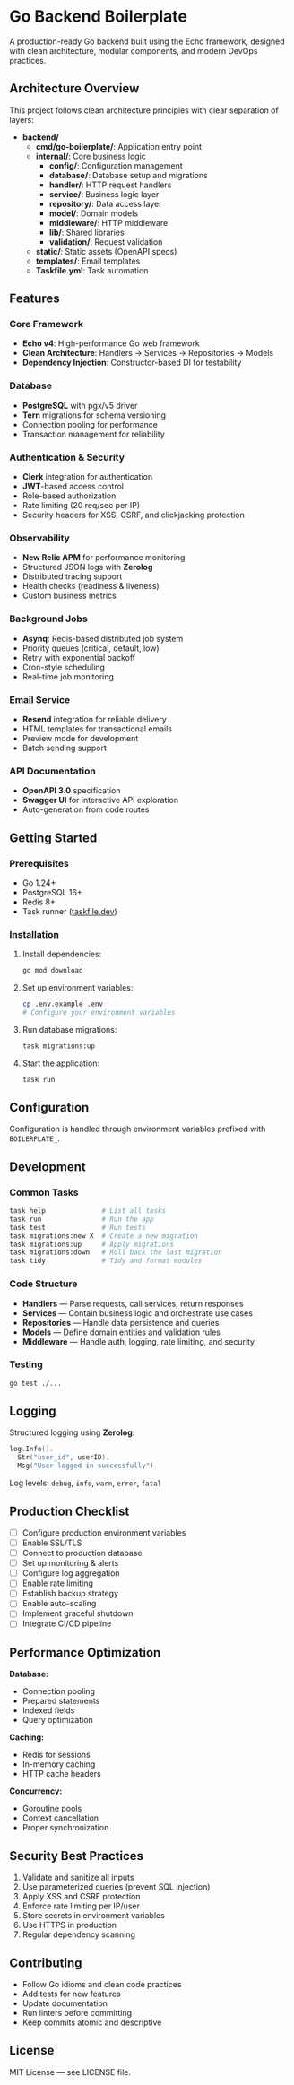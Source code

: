 # Go Backend Boilerplate

A production-ready Go backend built using the Echo framework, designed with clean architecture, modular components, and modern DevOps practices.

## Architecture Overview
This project follows clean architecture principles with clear separation of layers:

- **backend/**
  - **cmd/go-boilerplate/**: Application entry point  
  - **internal/**: Core business logic  
    - **config/**: Configuration management  
    - **database/**: Database setup and migrations  
    - **handler/**: HTTP request handlers  
    - **service/**: Business logic layer  
    - **repository/**: Data access layer  
    - **model/**: Domain models  
    - **middleware/**: HTTP middleware  
    - **lib/**: Shared libraries  
    - **validation/**: Request validation  
  - **static/**: Static assets (OpenAPI specs)  
  - **templates/**: Email templates  
  - **Taskfile.yml**: Task automation  

## Features

### Core Framework
- **Echo v4**: High-performance Go web framework  
- **Clean Architecture**: Handlers → Services → Repositories → Models  
- **Dependency Injection**: Constructor-based DI for testability  

### Database
- **PostgreSQL** with pgx/v5 driver  
- **Tern** migrations for schema versioning  
- Connection pooling for performance  
- Transaction management for reliability  

### Authentication & Security
- **Clerk** integration for authentication  
- **JWT**-based access control  
- Role-based authorization  
- Rate limiting (20 req/sec per IP)  
- Security headers for XSS, CSRF, and clickjacking protection  

### Observability
- **New Relic APM** for performance monitoring  
- Structured JSON logs with **Zerolog**  
- Distributed tracing support  
- Health checks (readiness & liveness)  
- Custom business metrics  

### Background Jobs
- **Asynq**: Redis-based distributed job system  
- Priority queues (critical, default, low)  
- Retry with exponential backoff  
- Cron-style scheduling  
- Real-time job monitoring  

### Email Service
- **Resend** integration for reliable delivery  
- HTML templates for transactional emails  
- Preview mode for development  
- Batch sending support  

### API Documentation
- **OpenAPI 3.0** specification  
- **Swagger UI** for interactive API exploration  
- Auto-generation from code routes  

## Getting Started

### Prerequisites
- Go 1.24+  
- PostgreSQL 16+  
- Redis 8+  
- Task runner ([taskfile.dev](https://taskfile.dev))

### Installation
1. Install dependencies:
   ```bash
   go mod download
   ```

2. Set up environment variables:
   ```bash
   cp .env.example .env
   # Configure your environment variables
   ```

3. Run database migrations:
   ```bash
   task migrations:up
   ```

4. Start the application:
   ```bash
   task run
   ```

## Configuration
Configuration is handled through environment variables prefixed with `BOILERPLATE_`.

## Development

### Common Tasks
```bash
task help              # List all tasks
task run               # Run the app
task test              # Run tests
task migrations:new X  # Create a new migration
task migrations:up     # Apply migrations
task migrations:down   # Roll back the last migration
task tidy              # Tidy and format modules
```

### Code Structure
- **Handlers** — Parse requests, call services, return responses  
- **Services** — Contain business logic and orchestrate use cases  
- **Repositories** — Handle data persistence and queries  
- **Models** — Define domain entities and validation rules  
- **Middleware** — Handle auth, logging, rate limiting, and security  

### Testing
```bash
go test ./...
```

## Logging
Structured logging using **Zerolog**:
```go
log.Info().
  Str("user_id", userID).
  Msg("User logged in successfully")
```
Log levels: `debug`, `info`, `warn`, `error`, `fatal`

## Production Checklist
- [ ] Configure production environment variables  
- [ ] Enable SSL/TLS  
- [ ] Connect to production database  
- [ ] Set up monitoring & alerts  
- [ ] Configure log aggregation  
- [ ] Enable rate limiting  
- [ ] Establish backup strategy  
- [ ] Enable auto-scaling  
- [ ] Implement graceful shutdown  
- [ ] Integrate CI/CD pipeline  

## Performance Optimization

**Database:**  
- Connection pooling  
- Prepared statements  
- Indexed fields  
- Query optimization  

**Caching:**  
- Redis for sessions  
- In-memory caching  
- HTTP cache headers  

**Concurrency:**  
- Goroutine pools  
- Context cancellation  
- Proper synchronization  

## Security Best Practices
1. Validate and sanitize all inputs  
2. Use parameterized queries (prevent SQL injection)  
3. Apply XSS and CSRF protection  
4. Enforce rate limiting per IP/user  
5. Store secrets in environment variables  
6. Use HTTPS in production  
7. Regular dependency scanning  

## Contributing
- Follow Go idioms and clean code practices  
- Add tests for new features  
- Update documentation  
- Run linters before committing  
- Keep commits atomic and descriptive  

## License
MIT License — see LICENSE file.
